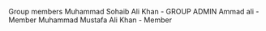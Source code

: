 Group members
Muhammad Sohaib Ali Khan - GROUP ADMIN
Ammad ali - Member
Muhammad Mustafa Ali Khan - Member
